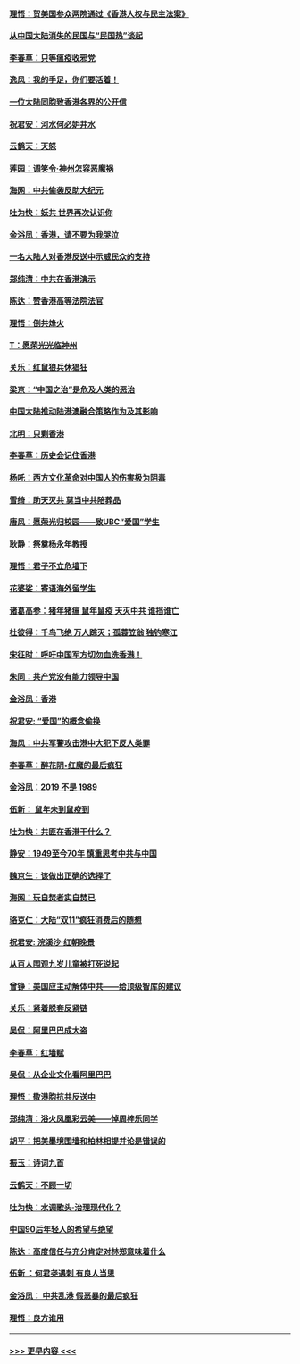 #### [理悟：贺美国参众两院通过《香港人权与民主法案》](../pages/nsc993/n11678104.md?t=11251133) 
#### [从中国大陆消失的民国与“民国热”谈起](../pages/nsc993/n11678075.md?t=11251133) 
#### [李春草：只等瘟疫收邪党](../pages/nsc993/n11677308.md?t=11251133) 
#### [逸风：我的手足，你们要活着！](../pages/nsc993/n11676352.md?t=11251133) 
#### [一位大陆同胞致香港各界的公开信](../pages/nsc993/n11675761.md?t=11251133) 
#### [祝君安：河水何必妒井水](../pages/nsc993/n11675746.md?t=11251133) 
#### [云鹤天：天怒](../pages/nsc993/n11675718.md?t=11251133) 
#### [莲园：调笑令‧神州怎容恶魔祸](../pages/nsc993/n11675648.md?t=11251133) 
#### [海网：中共偷袭反助大纪元](../pages/nsc993/n11673515.md?t=11251133) 
#### [吐为快：妖共 世界再次认识你](../pages/nsc993/n11673506.md?t=11251133) 
#### [金浴凤：香港，请不要为我哭泣](../pages/nsc993/n11673248.md?t=11251133) 
#### [一名大陆人对香港反送中示威民众的支持](../pages/nsc993/n11672615.md?t=11251133) 
#### [郑纯清：中共在香港演示](../pages/nsc993/n11670539.md?t=11251133) 
#### [陈达：赞香港高等法院法官](../pages/nsc993/n11669542.md?t=11251133) 
#### [理悟：倒共烽火](../pages/nsc993/n11668844.md?t=11251133) 
#### [T：愿荣光光临神州](../pages/nsc993/n11668421.md?t=11251133) 
#### [关乐：红鼠狼兵休猖狂](../pages/nsc993/n11668378.md?t=11251133) 
#### [梁京：“中国之治”是危及人类的恶治](../pages/nsc993/n11668328.md?t=11251133) 
#### [中国大陆推动陆港澳融合策略作为及其影响](../pages/nsc993/n11668157.md?t=11251133) 
#### [北明：只剩香港](../pages/nsc993/n11668002.md?t=11251133) 
#### [李春草：历史会记住香港](../pages/nsc993/n11667927.md?t=11251133) 
#### [杨吒：西方文化革命对中国人的伤害极为阴毒](../pages/nsc993/n11664521.md?t=11251133) 
#### [雪绮：助天灭共 莫当中共陪葬品](../pages/nsc993/n11662650.md?t=11251133) 
#### [唐风：愿荣光归校园——致UBC“爱国”学生](../pages/nsc993/n11662194.md?t=11251133) 
#### [耿静：祭奠杨永年教授](../pages/nsc993/n11662514.md?t=11251133) 
#### [理悟：君子不立危墙下](../pages/nsc993/n11662172.md?t=11251133) 
#### [花婆娑：寄语海外留学生](../pages/nsc993/n11662121.md?t=11251133) 
#### [诸葛高参：猪年猪瘟 鼠年鼠疫 天灭中共 谁挡谁亡](../pages/nsc993/n11661980.md?t=11251133) 
#### [杜彼得：千鸟飞绝 万人踪灭；孤蓑笠翁 独钓寒江](../pages/nsc993/n11661170.md?t=11251133) 
#### [宋征时：呼吁中国军方切勿血洗香港！](../pages/nsc993/n11415318.md?t=11251133) 
#### [朱同：共产党没有能力领导中国](../pages/nsc993/n11660421.md?t=11251133) 
#### [金浴凤：香港](../pages/nsc993/n11660419.md?t=11251133) 
#### [祝君安: “爱国”的概念偷换](../pages/nsc993/n11659706.md?t=11251133) 
#### [海风：中共军警攻击港中大犯下反人类罪](../pages/nsc993/n11659632.md?t=11251133) 
#### [李春草：醉花阴•红魔的最后疯狂](../pages/nsc993/n11659287.md?t=11251133) 
#### [金浴凤：2019 不是 1989](../pages/nsc993/n11657663.md?t=11251133) 
#### [伍新： 鼠年未到鼠疫到](../pages/nsc993/n11655098.md?t=11251133) 
#### [吐为快：共匪在香港干什么？](../pages/nsc993/n11654891.md?t=11251133) 
#### [静安：1949至今70年 慎重思考中共与中国](../pages/nsc993/n11651244.md?t=11251133) 
#### [魏京生：该做出正确的选择了](../pages/nsc993/n11653084.md?t=11251133) 
#### [海网：玩自焚者实自焚已](../pages/nsc993/n11652423.md?t=11251133) 
#### [骆克仁：大陆“双11”疯狂消费后的随想](../pages/nsc993/n11652305.md?t=11251133) 
#### [祝君安: 浣溪沙·红朝晚景](../pages/nsc993/n11652258.md?t=11251133) 
#### [从百人围观九岁儿童被打死说起](../pages/nsc993/n11651030.md?t=11251133) 
#### [曾铮：美国应主动解体中共——给顶级智库的建议](../pages/nsc993/n11649888.md?t=11251133) 
#### [关乐：紧着脱套反紧链](../pages/nsc993/n11649069.md?t=11251133) 
#### [吴侃：阿里巴巴成大盗](../pages/nsc993/n11645523.md?t=11251133) 
#### [李春草：红墙赋](../pages/nsc993/n11646389.md?t=11251133) 
#### [吴侃：从企业文化看阿里巴巴](../pages/nsc993/n11645476.md?t=11251133) 
#### [理悟：敬港胞抗共反送中](../pages/nsc993/n11645466.md?t=11251133) 
#### [郑纯清：浴火凤凰彩云美——悼周梓乐同学](../pages/nsc993/n11645155.md?t=11251133) 
#### [胡平：把美墨境围墙和柏林相提并论是错误的](../pages/nsc993/n11645134.md?t=11251133) 
#### [振玉：诗词九首](../pages/nsc993/n11644081.md?t=11251133) 
#### [云鹤天：不顾一切](../pages/nsc993/n11643508.md?t=11251133) 
#### [吐为快：水调歌头·治理现代化？](../pages/nsc993/n11643485.md?t=11251133) 
#### [中国90后年轻人的希望与绝望](../pages/nsc993/n11642317.md?t=11251133) 
#### [陈达：高度信任与充分肯定对林郑意味着什么](../pages/nsc993/n11641441.md?t=11251133) 
#### [伍新 ：何君尧遇刺 有良人当思](../pages/nsc993/n11641503.md?t=11251133) 
#### [金浴凤： 中共乱港  假恶暴的最后疯狂](../pages/nsc993/n11641495.md?t=11251133) 
#### [理悟：良方谁用](../pages/nsc993/n11641463.md?t=11251133) 

----
#### [ >>> 更早内容 <<< ](../indexes/nsc993-earlier.md)
